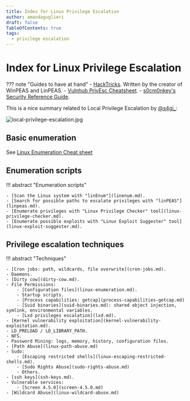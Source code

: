 ```yaml
---
title: Index for Linux Privilege Escalation
author: amandaguglieri
draft: false
TableOfContents: true
tags:
  - privilege escalation
---
```

# Index for Linux Privilege Escalation

??? note "Guides to have at hand"
    - [HackTricks](https://book.hacktricks.xyz/).  Written by the creator of WinPEAS and LinPEAS.
    - [Vulnhub PrivEsc Cheatsheet](https://github.com/Ignitetechnologies/Privilege-Escalation).
    - [s0cm0nkey's Security Reference Guide](https://s0cm0nkey.gitbook.io/s0cm0nkeys-security-reference-guide/).


This is a nice summary related to Local Privilege Escalation by [@s4gi_](https://twitter.com/s4gi_/status/866501430374301696/photo/1):

![local-privilege-escalation.jpg](img/local-privilege-escalation.jpg)

## Basic enumeration

See [Linux Enumeration Cheat sheet](linux-enumeration.md)

## Enumeration scripts

!!! abstract "Enumeration scripts"
    
    - [Scan the Linux system with "linEnum"](linenum.md).
    - [Search for possible paths to escalate privileges with "linPEAS"](linpeas.md).
    - [Enumerate privileges with "Linux Privilege Checker" tool](linux-privilege-checker.md).
    - [Enumerate possible exploits with "Linux Exploit Suggester" tool](linux-exploit-suggester.md).
        

## Privilege escalation techniques  

!!! abstract "Techniques"
	
    - [Cron jobs: path, wildcards, file overwrite](cron-jobs.md).
    - Daemons. 
	- [Dirty cow](dirty-cow.md).
	- File Permissions: 
		- [Configuration files](linux-enumeration.md).
		- Startup scripts.
		- [Process capabilities: getcap](process-capabilities-getcap.md)
		- [Suid binaries](suid-binaries.md): shared object injection, symlink, environmental variables.
		- [Lxd privileges escalation](lxd.md).
	- [Kernel vulnerability exploitation](kernel-vulnerability-exploitation.md).
	- LD_PRELOAD / LD_LIBRARY_PATH.
	- NFS.
	- Password Mining: logs, memory, history, configuration files.
	- [Path Abuse](linux-path-abuse.md)
	- Sudo: 
		- [Escaping restricted shells](linux-escaping-restricted-shells.md).
		- [Sudo Rights Abuse](sudo-rights-abuse.md)
		- Others.
	- [ssh keys](ssh-keys.md).
	- Vulnerable services:
		- [Screen 4.5.0](screen-4.5.0.md)
	- [Wildcard Abuse](linux-wildcard-abuse.md)


